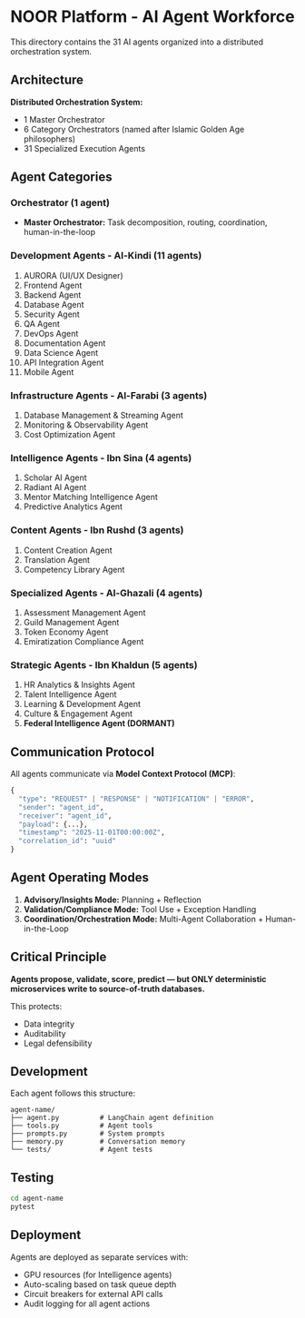# NOOR Platform - AI Agent Workforce

This directory contains the 31 AI agents organized into a distributed orchestration system.

## Architecture

**Distributed Orchestration System:**
- 1 Master Orchestrator
- 6 Category Orchestrators (named after Islamic Golden Age philosophers)
- 31 Specialized Execution Agents

## Agent Categories

### Orchestrator (1 agent)
- **Master Orchestrator:** Task decomposition, routing, coordination, human-in-the-loop

### Development Agents - Al-Kindi (11 agents)
1. AURORA (UI/UX Designer)
2. Frontend Agent
3. Backend Agent
4. Database Agent
5. Security Agent
6. QA Agent
7. DevOps Agent
8. Documentation Agent
9. Data Science Agent
10. API Integration Agent
11. Mobile Agent

### Infrastructure Agents - Al-Farabi (3 agents)
1. Database Management & Streaming Agent
2. Monitoring & Observability Agent
3. Cost Optimization Agent

### Intelligence Agents - Ibn Sina (4 agents)
1. Scholar AI Agent
2. Radiant AI Agent
3. Mentor Matching Intelligence Agent
4. Predictive Analytics Agent

### Content Agents - Ibn Rushd (3 agents)
1. Content Creation Agent
2. Translation Agent
3. Competency Library Agent

### Specialized Agents - Al-Ghazali (4 agents)
1. Assessment Management Agent
2. Guild Management Agent
3. Token Economy Agent
4. Emiratization Compliance Agent

### Strategic Agents - Ibn Khaldun (5 agents)
1. HR Analytics & Insights Agent
2. Talent Intelligence Agent
3. Learning & Development Agent
4. Culture & Engagement Agent
5. **Federal Intelligence Agent (DORMANT)**

## Communication Protocol

All agents communicate via **Model Context Protocol (MCP)**:

```python
{
  "type": "REQUEST" | "RESPONSE" | "NOTIFICATION" | "ERROR",
  "sender": "agent_id",
  "receiver": "agent_id",
  "payload": {...},
  "timestamp": "2025-11-01T00:00:00Z",
  "correlation_id": "uuid"
}
```

## Agent Operating Modes

1. **Advisory/Insights Mode:** Planning + Reflection
2. **Validation/Compliance Mode:** Tool Use + Exception Handling
3. **Coordination/Orchestration Mode:** Multi-Agent Collaboration + Human-in-the-Loop

## Critical Principle

**Agents propose, validate, score, predict — but ONLY deterministic microservices write to source-of-truth databases.**

This protects:
- Data integrity
- Auditability
- Legal defensibility

## Development

Each agent follows this structure:
```
agent-name/
├── agent.py          # LangChain agent definition
├── tools.py          # Agent tools
├── prompts.py        # System prompts
├── memory.py         # Conversation memory
└── tests/            # Agent tests
```

## Testing

```bash
cd agent-name
pytest
```

## Deployment

Agents are deployed as separate services with:
- GPU resources (for Intelligence agents)
- Auto-scaling based on task queue depth
- Circuit breakers for external API calls
- Audit logging for all agent actions
